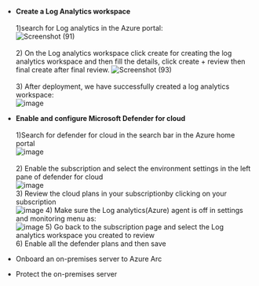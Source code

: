 * **Create a Log Analytics workspace** <br><br>
  1)search for Log analytics in the Azure portal:<br>
  ![Screenshot (91)](https://github.com/AbhishekPratap9/SOC-Analysis/assets/156197198/8d2ea80c-1073-42e6-8806-457a3a0dfd65)<br><br>
  2) On the Log analytics workspace click create for creating the log analytics workspace and then fill the details, click create + review then final create after final review.
  ![Screenshot (93)](https://github.com/AbhishekPratap9/SOC-Analysis/assets/156197198/c8ac7292-9661-424b-81b9-a4d9a2b0744a)<br><br>
  3) After deployment, we have successfully created a log analytics workspace:<br>
  ![image](https://github.com/AbhishekPratap9/SOC-Analysis/assets/156197198/5746bd0c-5f0e-4d20-8da5-5885b833a76d)<br>



* **Enable and configure Microsoft Defender for cloud** <br><br>
  1)Search for defender for cloud in the search bar in the Azure home portal<br>
  ![image](https://github.com/AbhishekPratap9/SOC-Analysis/assets/156197198/d3590117-202b-469f-b9c9-ea985e4a04ec)<br><br>
  2) Enable the subscription and select the environment settings in the left pane of defender for cloud<br>
  ![image](https://github.com/AbhishekPratap9/SOC-Analysis/assets/156197198/c4283515-256d-4862-b2ea-51f4b8fd6a0c)<br>
  3) Review the cloud plans in your subscriptionby clicking on your subscription<br>
  ![image](https://github.com/AbhishekPratap9/SOC-Analysis/assets/156197198/a7131d42-5bce-4fce-8635-3778f7aae396)
  4) Make sure the Log analytics(Azure) agent is off in settings and monitoring menu as:<br>
  ![image](https://github.com/AbhishekPratap9/SOC-Analysis/assets/156197198/998c416c-44da-4857-aaed-b65dbcf19415)
  5) Go back to the subscription page and select the Log analytics workspace you created to review<br>
  6) Enable all the defender plans and then save




* Onboard an on-premises server to Azure Arc
* Protect the on-premises server
